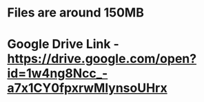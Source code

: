 # Files are around 150MB

# Google Drive Link - https://drive.google.com/open?id=1w4ng8Ncc_-a7x1CY0fpxrwMlynsoUHrx
